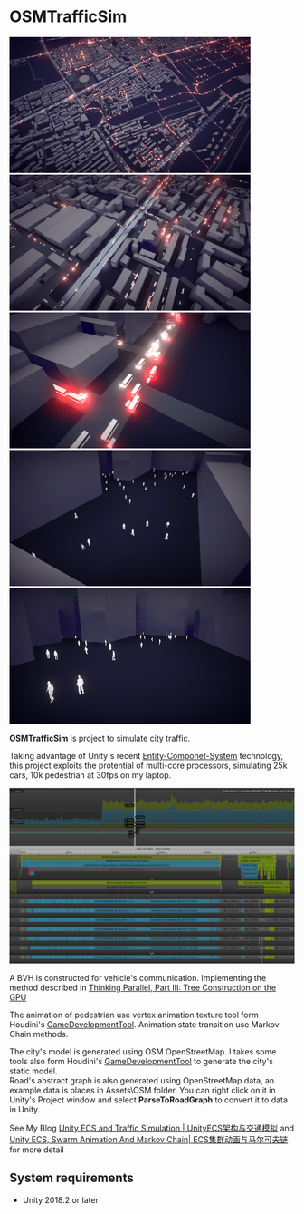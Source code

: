 OSMTrafficSim
========

![gif](Recordings/gif_animation_001.gif)
![gif](Recordings/gif_animation_002.gif)
![gif](Recordings/gif_animation_003.gif)
![gif](Recordings/gif_animation_005.gif)
![gif](Recordings/gif_animation_007.gif)

**OSMTrafficSim** is project to simulate city traffic. 

Taking advantage of Unity's recent [Entity-Componet-System](https://github.com/Unity-Technologies/EntityComponentSystemSamples) technology, this project exploits the protential of multi-core processors, simulating 25k cars, 10k pedestrian at 30fps on my laptop.

![profile](Recordings/profile.png)

A BVH is constructed for vehicle's communication. Implementing the method described in [Thinking Parallel, Part III: Tree Construction on the GPU](https://devblogs.nvidia.com/thinking-parallel-part-iii-tree-construction-gpu/)

The animation of pedestrian use vertex animation texture tool form Houdini's [GameDevelopmentTool](https://github.com/sideeffects/GameDevelopmentToolset). Animation state transition use Markov Chain methods.

The city's model is generated using OSM OpenStreetMap. I takes some tools also form Houdini's [GameDevelopmentTool](https://github.com/sideeffects/GameDevelopmentToolset) to generate the city's static model.     
Road's abstract graph is also generated using OpenStreetMap data, an example data is places in Assets\OSM folder. You can right click on it in Unity's Project window and select **ParseToRoadGraph** to convert it to data in Unity.

See My Blog [Unity ECS and Traffic Simulation | UnityECS架构与交通模拟](http://ma-yidong.com/2018/11/04/unity-ecs-and-traffic-simulation/) and [Unity ECS, Swarm Animation And Markov Chain| ECS集群动画与马尔可夫链](http://ma-yidong.com/2018/11/24/unity-ecs-swarm-animation-and-markov-chain/)for more detail

System requirements
-------------------

- Unity 2018.2 or later
